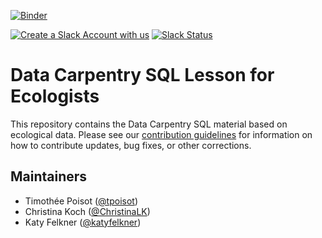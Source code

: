 [![Binder](https://mybinder.org/badge_logo.svg)](https://mybinder.org/v2/gh/julianpistorius/sql-ecology-lesson/sql-for-research-2021-09?filepath=notebooks%2F00-sql-introduction.ipynb)

[![Create a Slack Account with us](https://img.shields.io/badge/Create_Slack_Account-The_Carpentries-071159.svg)](https://swc-slack-invite.herokuapp.com/) 
[![Slack Status](https://img.shields.io/badge/Slack_Channel-dc--ecology--sql-E01563.svg)](https://swcarpentry.slack.com/messages/C9XLCADL3) 
 
# Data Carpentry SQL Lesson for Ecologists

This repository contains the Data Carpentry SQL material based on ecological
data. Please see our [contribution guidelines](CONTRIBUTING.md) for information
on how to contribute updates, bug fixes, or other corrections.

## Maintainers

* Timothée Poisot ([@tpoisot](https://github.com/tpoisot))
* Christina Koch ([@ChristinaLK](https://github.com/ChristinaLK))
* Katy Felkner ([@katyfelkner](https://github.com/katyfelkner))
